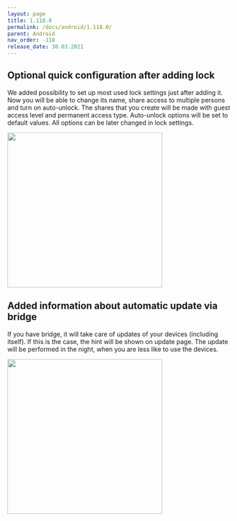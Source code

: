 ```yaml
---
layout: page
title: 1.118.0
permalink: /docs/android/1.118.0/
parent: Android
nav_order: -118
release_date: 30.03.2021
---
```


## Optional quick configuration after adding lock
We added possibility to set up most used lock settings just after adding it. Now you will be able to change its name, share access to multiple persons and turn on auto-unlock.
The shares that you create will be made with guest access level and permanent access type. 
Auto-unlock options will be set to default values.
All options can be later changed in lock settings.

<img src="/tedee-release-notes/docs/android/assets/quick_config_android.gif" width="350">





## Added information about automatic update via bridge
If you have bridge, it will take care of updates of your devices (including itself). If this is the case, the hint will be shown on update page. The update will be performed in the night, when you are less like to use the devices. 

<img src="/tedee-release-notes/docs/android/assets/update_hint_andorid.png" width="350">
